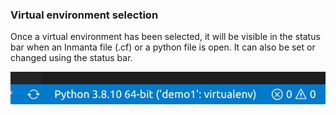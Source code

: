 ### Virtual environment selection

Once a virtual environment has been selected, it will be visible in the status bar when an Inmanta file (.cf) or a python file is open. It can also be set or changed using the status bar.

![Navigation screenshot](../extension_images/python-extension.png)
